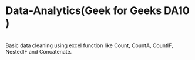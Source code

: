 # Data-Analytics(Geek for Geeks DA10 )
<br>
Basic data cleaning using excel function like Count, CountA, CountIF, NestedIF and Concatenate.
